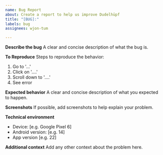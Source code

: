 ```yaml
---
name: Bug Report
about: Create a report to help us improve Dudelhüpf
title: "[BUG]:"
labels: bug
assignees: wjon-tum

---
```


**Describe the bug**
A clear and concise description of what the bug is.

**To Reproduce**
Steps to reproduce the behavior:
1. Go to '...'
2. Click on '....'
3. Scroll down to '....'
4. See error

**Expected behavior**
A clear and concise description of what you expected to happen.

**Screenshots**
If possible, add screenshots to help explain your problem.

**Technical environment**
 - Device: [e.g. Google Pixel 6]
 - Android version: [e.g. 14]
 - App version [e.g. 22]

**Additional context**
Add any other context about the problem here.
